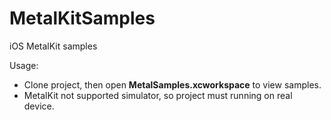 # MetalKitSamples
iOS MetalKit samples

Usage:
- Clone project, then open **MetalSamples.xcworkspace** to view samples.
- MetalKit not supported simulator, so project must running on real device.
